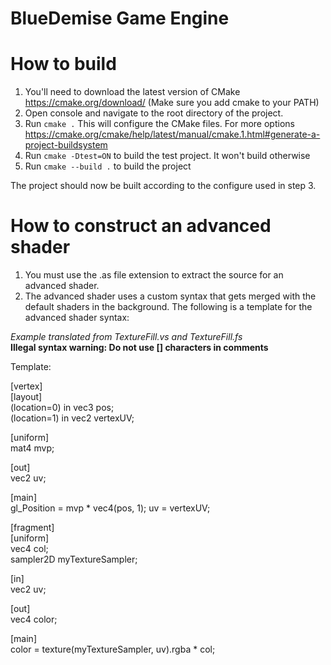 # BlueDemise Game Engine

<a name="build"></a>
# How to build
1. You'll need to download the latest version of CMake https://cmake.org/download/
    (Make sure you add cmake to your PATH)
2. Open console and navigate to the root directory of the project.
3. Run `cmake .` This will configure the CMake files. For more options https://cmake.org/cmake/help/latest/manual/cmake.1.html#generate-a-project-buildsystem
4. Run `cmake -Dtest=ON` to build the test project. It won't build otherwise
5. Run `cmake --build .` to build the project

The project should now be built according to the configure used in step 3.

<a name="advanced-shader-template"></a>
# How to construct an advanced shader
<ol>
<li>You must use the .as file extension to extract the source for an advanced shader.</li>
<li>The advanced shader uses a custom syntax that gets merged with the default shaders
	in the background. The following is a template for the advanced shader syntax:</li>
</ol>
	
<i>Example translated from TextureFill.vs and TextureFill.fs</i><br />
<b>Illegal syntax warning: Do not use [] characters in comments</b>

Template:

[vertex]<br />
[layout]<br />
(location=0) in vec3 pos;<br />
(location=1) in vec2 vertexUV;<br />

[uniform]<br />
mat4 mvp;

[out]<br />
vec2 uv;

[main]<br />
gl_Position = mvp * vec4(pos, 1);
uv = vertexUV;

[fragment]<br />
[uniform]<br />
vec4 col;<br />
sampler2D myTextureSampler;

[in]<br />
vec2 uv;

[out]<br />
vec4 color;

[main]<br />
color = texture(myTextureSampler, uv).rgba * col;